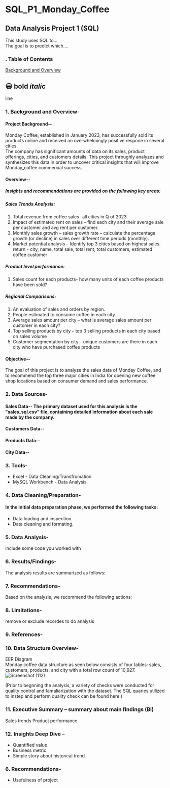 # SQL_P1_Monday_Coffee
## Data Analysis Project 1 (SQL)
This study uses SQL to…
<br>
The goal is to predict which….

### . Table of Contents
[Background and Overview](#1.Background-and-Overview-)

😃
**bold**
*italic*
---
line

### 1. Background and Overview- 
#### Project Background--
Monday Coffee, established in January 2023, has successfully sold its products online and received an overwhelmingly positive respone in several cities.
<br>
The company has significant amounts of data on its sales, product offerings, cities, and customers details. This project throughly analyzes and synthesizes this data in order to uncover critical insights that will improve Monday_coffee commercial success.

#### Overview--
##### Insights and recommendations are provided on the following key areas:

##### Sales Trends Analysis: 
1.	Total revenue from coffee sales- all cities in Q of 2023.
2.	Impact of estimated rent on sales – find each city and their average sale per customer and avg rent per customer.
3.	Monthly sales growth – sales growth rate – calculate the percentage growth (or decline) in sales over different time periods (monthly).
4.	Market potential analysis – Identify top 3 cities based on highest sales. return - city, name, total sale, total rent, total customers, estimated coffee customer

##### Product level performance:
1.	Sales count for each products- how many units of each coffee products have been sold?

##### Regional Comparisons:
1.	An evaluation of sales and orders by region.
2.	People estimated to consume coffee in each city.
3.	Average sales amount per city – what is average sales amount per customer in each city?
4.	Top selling products by city – top 3 selling products in each city based on sales volume
5.	Customer segmentation by city – unique customers are there in each city who have purchased coffee products

#### Objective--
The goal of this project is to analyze the sales data of Monday Coffee, and to recommend the top three major cities in India for opening new coffee shop locations based on consumer demand and sales performance.

### 2. Data Sources-
#### Sales Data--  The primary dataset used for this analysis is the "sales_sql.csv" file, containing detailed information about each sale made by the company.
#### Customers Data--
#### Products Data--
#### City Data--

### 3. Tools-
- Excel - Data Cleaning/Transfromation
- MySQL Workbench - Data Analysis

### 4. Data Cleaning/Preparation-
#### In the initial data preparation phase, we performed the following tasks:
- Data loading and inspection.
- Data cleaning and formating.

### 5. Data Analysis-
include some code you worked with

### 6. Results/Findings-
The analysis results are summarized as follows:

### 7. Recommendations-
Based on the analysis, we recommend the following actions:

### 8. Limitations-
remove or exclude recordes to do analysis

### 9. References-

### 10.	Data Structure Overview-
EER Diagram
<br>
Monday coffee data structure as seen below consists of four tables: sales, customers, products, and city with a total row count of 10,927.
![Screenshot (112)](https://github.com/user-attachments/assets/d9f2c697-43a2-4c75-a928-caa88b3b9bd5)

(Prior to begnning the analysis, a variety of checks were conducted for quality control and famaliarization with the dataset. The SQL quaries utilized to instep and perform quality check can be found here.)

### 11. Executive Summary –  summary about main findings (BI)

Sales trends
Product performance 

### 12.	Insights Deep Dive – 

-	Quantified value
-	Business metric
-	Simple story about historical trend

### 6.	Recommendations- 

-	Usefulness of project


